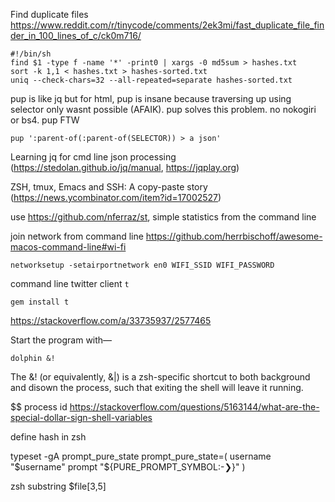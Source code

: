 
Find duplicate files https://www.reddit.com/r/tinycode/comments/2ek3mi/fast_duplicate_file_finder_in_100_lines_of_c/ck0m716/
```
#!/bin/sh
find $1 -type f -name '*' -print0 | xargs -0 md5sum > hashes.txt
sort -k 1,1 < hashes.txt > hashes-sorted.txt
uniq --check-chars=32 --all-repeated=separate hashes-sorted.txt
```
pup is like jq but for html, pup is insane because traversing up using selector only wasnt possible (AFAIK). pup solves this problem. no nokogiri or bs4. pup FTW 
```
pup ':parent-of(:parent-of(SELECTOR)) > a json' 
```
Learning jq for cmd line json processing (https://stedolan.github.io/jq/manual, https://jqplay.org)

ZSH, tmux, Emacs and SSH: A copy-paste story (https://news.ycombinator.com/item?id=17002527) 

use https://github.com/nferraz/st, simple statistics from the command line

join network from command line https://github.com/herrbischoff/awesome-macos-command-line#wi-fi
```
networksetup -setairportnetwork en0 WIFI_SSID WIFI_PASSWORD
```

command line twitter client `t` 
```
gem install t
```


https://stackoverflow.com/a/33735937/2577465

Start the program with—
```
dolphin &!
```
The &! (or equivalently, &|) is a zsh-specific shortcut to both background and disown the process, such that exiting the shell will leave it running.


$$ process id 
https://stackoverflow.com/questions/5163144/what-are-the-special-dollar-sign-shell-variables

define hash in zsh

typeset -gA prompt_pure_state
	prompt_pure_state=(
		username "$username"
		prompt	 "${PURE_PROMPT_SYMBOL:-❯}"
	)

  zsh substring $file[3,5]
